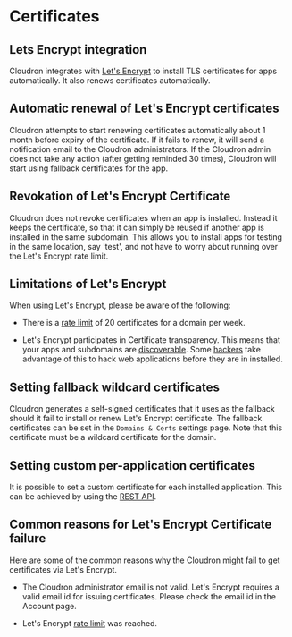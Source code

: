 # Certificates

## Lets Encrypt integration

Cloudron integrates with [Let's Encrypt](http://letsencrypt.org/) to install
TLS certificates for apps automatically. It also renews certificates automatically.

## Automatic renewal of Let's Encrypt certificates

Cloudron attempts to start renewing certificates automatically about 1 month before expiry of the
certificate. If it fails to renew, it will send a notification email to the Cloudron administrators.
If the Cloudron admin does not take any action (after getting reminded 30 times), Cloudron will start
using fallback certificates for the app.

## Revokation of Let's Encrypt Certificate

Cloudron does not revoke certificates when an app is installed. Instead it keeps the
certificate, so that it can simply be reused if another app is installed in the same
subdomain. This allows you to install apps for testing in the same location, say 'test',
and not have to worry about running over the Let's Encrypt rate limit.

## Limitations of Let's Encrypt

When using Let's Encrypt, please be aware of the following:

* There is a [rate limit](https://letsencrypt.org/docs/rate-limits/) of 20 certificates
  for a domain per week.

* Let's Encrypt participates in Certificate transparency. This means that your apps and
  subdomains are [discoverable](https://crt.sh/). Some [hackers](https://www.golem.de/news/certificate-transparency-hacking-web-applications-before-they-are-installed-1707-129172.html) take advantage of this to   hack web applications
  before they are in installed.

## Setting fallback wildcard certificates

Cloudron generates a self-signed certificates that it uses as the fallback should it fail
to install or renew Let's Encrypt certificate. The fallback certificates can be set in the
`Domains & Certs` settings page. Note that this certificate must be a wildcard certificate
for the domain.

## Setting custom per-application certificates

It is possible to set a custom certificate for each installed application. This can be achieved
by using the [REST API](/references/api/index.html#configure-app).

## Common reasons for Let's Encrypt Certificate failure

Here are some of the common reasons why the Cloudron might fail to get certificates via
Let's Encrypt.

* The Cloudron administrator email is not valid. Let's Encrypt requires a valid email id
  for issuing certificates. Please check the email id in the Account page.

* Let's Encrypt [rate limit](https://letsencrypt.org/docs/rate-limits/) was reached.

